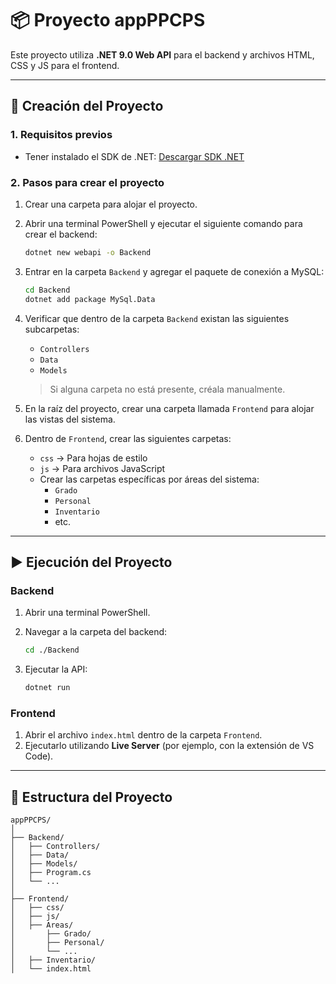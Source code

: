 
# 📦 Proyecto appPPCPS

Este proyecto utiliza **.NET 9.0 Web API** para el backend y archivos HTML, CSS y JS para el frontend.

---

## 🚀 Creación del Proyecto

### 1. Requisitos previos
- Tener instalado el SDK de .NET: [Descargar SDK .NET](https://dotnet.microsoft.com/download)

### 2. Pasos para crear el proyecto

1. Crear una carpeta para alojar el proyecto.
2. Abrir una terminal PowerShell y ejecutar el siguiente comando para crear el backend:

   ```bash
   dotnet new webapi -o Backend
   ```

3. Entrar en la carpeta `Backend` y agregar el paquete de conexión a MySQL:

   ```bash
   cd Backend
   dotnet add package MySql.Data
   ```

4. Verificar que dentro de la carpeta `Backend` existan las siguientes subcarpetas:
   - `Controllers`
   - `Data`
   - `Models`

   > Si alguna carpeta no está presente, créala manualmente.

5. En la raíz del proyecto, crear una carpeta llamada `Frontend` para alojar las vistas del sistema.

6. Dentro de `Frontend`, crear las siguientes carpetas:
   - `css` → Para hojas de estilo
   - `js` → Para archivos JavaScript
   - Crear las carpetas específicas por áreas del sistema:
     - `Grado`
     - `Personal`
     - `Inventario`
     - etc.

---

## ▶️ Ejecución del Proyecto

### Backend

1. Abrir una terminal PowerShell.
2. Navegar a la carpeta del backend:

   ```bash
   cd ./Backend
   ```

3. Ejecutar la API:

   ```bash
   dotnet run
   ```

### Frontend

1. Abrir el archivo `index.html` dentro de la carpeta `Frontend`.
2. Ejecutarlo utilizando **Live Server** (por ejemplo, con la extensión de VS Code).

---

## 📁 Estructura del Proyecto

```
appPPCPS/
│
├── Backend/
│   ├── Controllers/
│   ├── Data/
│   ├── Models/
│   ├── Program.cs
│   └── ...
│
├── Frontend/
│   ├── css/
│   ├── js/
│   ├── Areas/
│       ├── Grado/
│       ├── Personal/
│       └── ...
│   ├── Inventario/
│   └── index.html
```
